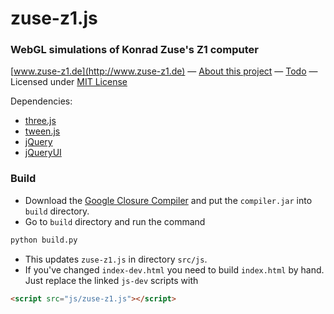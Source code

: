 zuse-z1.js
==========

### WebGL simulations of Konrad Zuse's Z1 computer ###

[www.zuse-z1.de](http://www.zuse-z1.de) — [About this project](https://github.com/daign/zuse-z1.js/wiki/About) — [Todo](https://github.com/daign/zuse-z1.js/wiki/Todo) — Licensed under [MIT License](https://github.com/daign/zuse-z1.js/blob/master/LICENSE.txt)

Dependencies:
* [three.js](https://github.com/mrdoob/three.js)
* [tween.js](https://github.com/sole/tween.js)
* [jQuery](https://github.com/jquery/jquery)
* [jQueryUI](https://github.com/jquery/jquery-ui)

### Build ###

* Download the [Google Closure Compiler](https://developers.google.com/closure/compiler/)
  and put the `compiler.jar` into `build` directory.
* Go to `build` directory and run the command

```python
python build.py
```

* This updates `zuse-z1.js` in directory `src/js`.
* If you've changed `index-dev.html` you need to build `index.html` by hand.
  Just replace the linked `js-dev` scripts with

```html
<script src="js/zuse-z1.js"></script>
```


